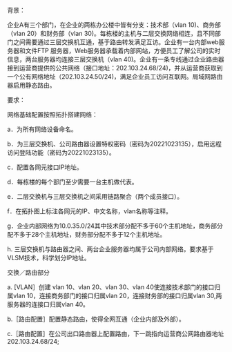 背景：

企业A有三个部门，在企业的两栋办公楼中皆有分支：技术部（vlan 10)、商务部（vlan 20）和财务部（vlan 30)。每栋楼的主机与二层交换网络相连，且不同部门之间需要通过三层交换机互通，基于路由转发满足互访。企业有一台内部web服务器和文件FTP 服务器，Web服务器承载着内部网站，方便员工了解公司的实时信息，两台服务器均连接三层交换机（vlan 40)。企业有一条专线通过企业路由器接到运营商提供的公共网络（接口地址：202.103.24.68/24)，并从运营商获取到一个公有网络地址（202.103.24.50/24)，满足企业员工访问互联网。局域网路由器启用静态路由。

要求：

网络基础配置按照拓扑搭建网络：

a．为所有网络设备命名。

b．为三层交换机、公司路由器设置特权密码（密码为20221023135），启用远程访问登陆功能（密码为20221023135）。

c．配置各网元接口IP地址。

d．每栋楼的每个部门至少需要一台主机做代表。

e．二层交换机与三层交换机之间采用链路聚合（两个成员接口）。

f．在拓扑图上标注各网元的IP、中文名称，vlan名称等注释。

g．企业内部网络为10.0.35.0/24其中技术部分配不多于60个主机地址，商务部分配不多于28个主机地址，财务部分配不多于12个主机地址。

h. 三层交换机与路由器之间、两台企业服务器均属于公司内部网络。要求基于VLSM技术，科学划分IP地址。


交换／路由部分

a. [VLAN］创建 vlan 10、vlan 20、vlan 30、vlan 40使连接技术部门的接口归属vlan 10，连接商务部门的接口归属vlan 20，连接财务部的接口归属vlan 30,两服务器的连接口归属vlan 40。

b.［路由配置］配置静态路由，使得全网互通（企业内部及外部）。

c.［路由配置］在公司出口路由器上配置路由，下一跳指向运营商公网路由器地址202.103.24.68/24;
